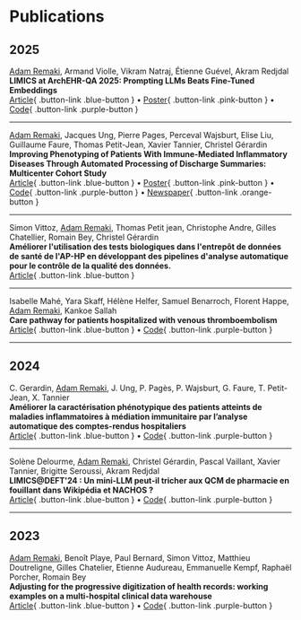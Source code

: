 # Publications

## 2025
<u>Adam Remaki</u>, Armand Violle, Vikram Natraj, Étienne Guével, Akram Redjdal   
**LIMICS at ArchEHR-QA 2025: Prompting LLMs Beats Fine-Tuned Embeddings**   
[Article](https://aclanthology.org/2025.bionlp-share.18/){ .button-link .blue-button } • [Poster](/assets/files/2025_08_01_BioNLP.pdf){ .button-link .pink-button } • [Code](https://github.com/armandviolle/BioNLP-2025){ .button-link .purple-button }

---

<u>Adam Remaki</u>, Jacques Ung, Pierre Pages, Perceval Wajsburt, Elise Liu, Guillaume Faure, Thomas Petit-Jean, Xavier Tannier, Christel Gérardin   
**Improving Phenotyping of Patients With Immune-Mediated Inflammatory Diseases Through Automated Processing of Discharge Summaries: Multicenter Cohort Study**   
[Article](https://medinform.jmir.org/2025/1/e68704){ .button-link .blue-button } • [Poster](/assets/files/2025_02_01_SaintMalo.pdf){ .button-link .pink-button } • [Code](https://github.com/Aremaki/BioMedics){ .button-link .purple-button } • [Newspaper](https://www.leparisien.fr/societe/sante/avec-les-patients-similaires-et-lia-le-simple-fait-daller-a-lhopital-fait-avancer-la-medecine-15-02-2025-ODY5GTOTZZEUVAUWNPNL3V7LGU.php){ .button-link .orange-button }

---

Simon Vittoz, <u>Adam Remaki</u>, Thomas Petit jean, Christophe Andre, Gilles Chatellier, Romain Bey, Christel Gérardin   
**Améliorer l'utilisation des tests biologiques dans l'entrepôt de données de santé de l'AP-HP en développant des pipelines d'analyse automatique pour le contrôle de la qualité des données.**   
[Article](https://www.sciencedirect.com/science/article/pii/S2950433325000679){ .button-link .blue-button }

---

Isabelle Mahé, Yara Skaff, Hélène Helfer, Samuel Benarroch, Florent Happe, <u>Adam Remaki</u>, Kankoe Sallah   
**Care pathway for patients hospitalized with venous thromboembolism**   
[Article](https://onlinelibrary.wiley.com/doi/abs/10.1111/eci.14383){ .button-link .blue-button } • [Code](https://github.com/aphp-datascience/study-vte){ .button-link .purple-button }

---

## 2024
C. Gerardin, <u>Adam Remaki</u>, J. Ung, P. Pagès, P. Wajsburt, G. Faure, T. Petit-Jean, X. Tannier   
**Améliorer la caractérisation phénotypique des patients atteints de maladies inflammatoires à médiation immunitaire par l’analyse automatique des comptes-rendus hospitaliers**   
[Article](https://www.sciencedirect.com/science/article/pii/S0248866324011676){ .button-link .blue-button } • [Code](https://github.com/Aremaki/BioMedics){ .button-link .purple-button }

---

Solène Delourme, <u>Adam Remaki</u>, Christel Gérardin, Pascal Vaillant, Xavier Tannier, Brigitte Seroussi, Akram Redjdal   
**LIMICS@DEFT'24 : Un mini-LLM peut-il tricher aux QCM de pharmacie en fouillant dans Wikipédia et NACHOS ?**   
[Article](https://aclanthology.org/2024.jeptalnrecital-deft.3/){ .button-link .blue-button } • [Code](https://github.com/Aremaki/deft_2024){ .button-link .purple-button }

---

## 2023
<u>Adam Remaki</u>, Benoît Playe, Paul Bernard, Simon Vittoz, Matthieu Doutreligne, Gilles Chatelier, Etienne Audureau, Emmanuelle Kempf, Raphaël Porcher, Romain Bey   
**Adjusting for the progressive digitization of health records: working examples on a multi-hospital clinical data warehouse**   
[Article](https://www.medrxiv.org/content/10.1101/2023.08.17.23294220v1){ .button-link .blue-button } • [Code](https://github.com/aphp-datascience/study-adjusting-progressive-digitization){ .button-link .purple-button }

